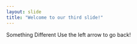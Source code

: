 ```yaml
---
layout: slide
title: "Welcome to our third slide!"
---
```

Something Different
Use the left arrow to go back!